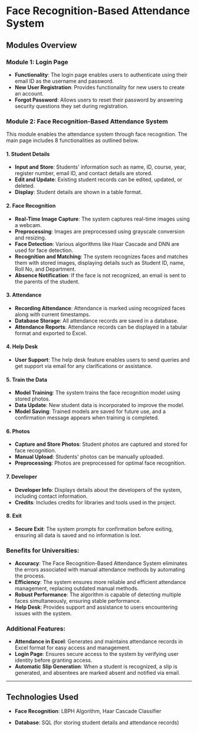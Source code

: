 # Face Recognition-Based Attendance System

## Modules Overview

### Module 1: Login Page
- **Functionality**: The login page enables users to authenticate using their email ID as the username and password.
- **New User Registration**: Provides functionality for new users to create an account.
- **Forgot Password**: Allows users to reset their password by answering security questions they set during registration.

### Module 2: Face Recognition-Based Attendance System
This module enables the attendance system through face recognition. The main page includes 8 functionalities as outlined below.

#### 1. **Student Details**
- **Input and Store**: Students' information such as name, ID, course, year, register number, email ID, and contact details are stored.
- **Edit and Update**: Existing student records can be edited, updated, or deleted.
- **Display**: Student details are shown in a table format.

#### 2. **Face Recognition**
- **Real-Time Image Capture**: The system captures real-time images using a webcam.
- **Preprocessing**: Images are preprocessed using grayscale conversion and resizing.
- **Face Detection**: Various algorithms like Haar Cascade and DNN are used for face detection.
- **Recognition and Matching**: The system recognizes faces and matches them with stored images, displaying details such as Student ID, name, Roll No, and Department.
- **Absence Notification**: If the face is not recognized, an email is sent to the parents of the student.

#### 3. **Attendance**
- **Recording Attendance**: Attendance is marked using recognized faces along with current timestamps.
- **Database Storage**: All attendance records are saved in a database.
- **Attendance Reports**: Attendance records can be displayed in a tabular format and exported to Excel.

#### 4. **Help Desk**
- **User Support**: The help desk feature enables users to send queries and get support via email for any clarifications or assistance.

#### 5. **Train the Data**
- **Model Training**: The system trains the face recognition model using stored photos.
- **Data Update**: New student data is incorporated to improve the model.
- **Model Saving**: Trained models are saved for future use, and a confirmation message appears when training is completed.

#### 6. **Photos**
- **Capture and Store Photos**: Student photos are captured and stored for face recognition.
- **Manual Upload**: Students' photos can be manually uploaded.
- **Preprocessing**: Photos are preprocessed for optimal face recognition.

#### 7. **Developer**
- **Developer Info**: Displays details about the developers of the system, including contact information.
- **Credits**: Includes credits for libraries and tools used in the project.

#### 8. **Exit**
- **Secure Exit**: The system prompts for confirmation before exiting, ensuring all data is saved and no information is lost.


### Benefits for Universities:
- **Accuracy**: The Face Recognition-Based Attendance System eliminates the errors associated with manual attendance methods by automating the process.
- **Efficiency**: The system ensures more reliable and efficient attendance management, replacing outdated manual methods.
- **Robust Performance**: The algorithm is capable of detecting multiple faces simultaneously, ensuring stable performance.
- **Help Desk**: Provides support and assistance to users encountering issues with the system.

### Additional Features:
- **Attendance in Excel**: Generates and maintains attendance records in Excel format for easy access and management.
- **Login Page**: Ensures secure access to the system by verifying user identity before granting access.
- **Automatic Slip Generation**: When a student is recognized, a slip is generated, and absentees are marked absent and notified via email.

---

## Technologies Used
- **Face Recognition**: LBPH Algorithm, Haar Cascade Classifier

- **Database**: SQL (for storing student details and attendance records)
